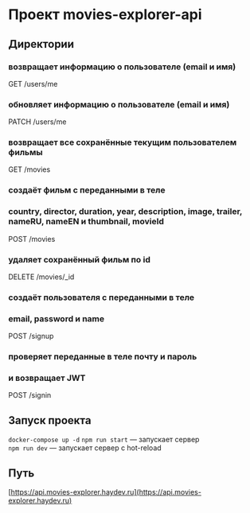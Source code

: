 # Проект movies-explorer-api

## Директории

### возвращает информацию о пользователе (email и имя)
GET /users/me

### обновляет информацию о пользователе (email и имя)
PATCH /users/me

### возвращает все сохранённые текущим  пользователем фильмы
GET /movies

### создаёт фильм с переданными в теле
### country, director, duration, year, description, image, trailer, nameRU, nameEN и thumbnail, movieId 
POST /movies

### удаляет сохранённый фильм по id
DELETE /movies/_id 

### создаёт пользователя с переданными в теле
### email, password и name
POST /signup

### проверяет переданные в теле почту и пароль
### и возвращает JWT
POST /signin 


## Запуск проекта
`docker-compose up -d`
`npm run start` — запускает сервер   
`npm run dev` — запускает сервер с hot-reload

## Путь
[https://api.movies-explorer.haydev.ru](https://api.movies-explorer.haydev.ru)

